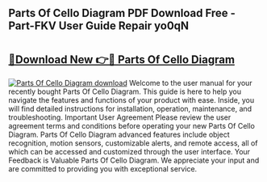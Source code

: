 ## Parts Of Cello Diagram PDF Download Free - Part-FKV User Guide Repair yo0qN

# <h2><a href="http://dfp09r.blite.top/?on=Parts+Of+Cello+Diagram">🔗Download New 👉🔴 Parts Of Cello Diagram</a></h2>

[![Parts Of Cello Diagram download](https://i.imgur.com/lujVjoI.png)](http://dfp09r.blite.top/?on=Parts+Of+Cello+Diagram)
Welcome to the user manual for your recently bought Parts Of Cello Diagram. This guide is here to help you navigate the features and functions of your product with ease. Inside, you will find detailed instructions for installation, operation, maintenance, and troubleshooting. Important User Agreement Please review the user agreement terms and conditions before operating your new Parts Of Cello Diagram. Parts Of Cello Diagram advanced features include object recognition, motion sensors, customizable alerts, and remote access, all of which can be accessed and customized through the user interface. Your Feedback is Valuable Parts Of Cello Diagram. We appreciate your input and are committed to providing you with exceptional service.
